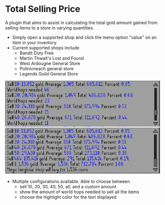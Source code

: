 # Total Selling Price
A plugin that aims to assist in calculating the total gold amount gained from selling items to a store in varying quantities.
* Simply open a supported shop and click the menu option "value" on an item in your inventory.
* Current supported shops include
  * Bandit Duty Free
  * Martin Thwait's Lost and Found
  * West Ardougne General Store
  * Pollnivneach general store
  * Legends Guild General Store

<img src="with%20worldhops.PNG" width="600" height="150">
<img src="without%20worldhops.PNG" width="600" height="150">

* Multiple configurations available. Able to choose between
  * sell 10, 20, 30, 40, 50, all, and a custom amount
  * show the amount of world hops needed to sell all the items
  * choose the highlight color for the text displayed
